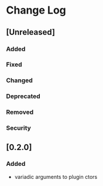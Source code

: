 
# Change Log

## [Unreleased]
### Added
### Fixed
### Changed
### Deprecated
### Removed
### Security


## [0.2.0]
### Added
- variadic arguments to plugin ctors

